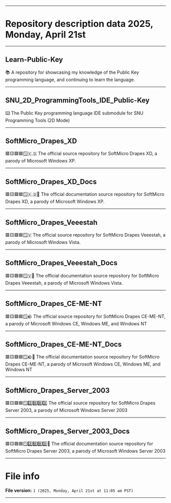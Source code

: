 
***

# Repository description data 2025, Monday, April 21st

---

## Learn-Public-Key

📚️ A repository for showcasing my knowledge of the Public Key programming language, and continuing to learn the language. 

---

## SNU_2D_ProgrammingTools_IDE_Public-Key

⌨️ The Public Key programming language IDE submodule for SNU Programming Tools (2D Mode)

---

## SoftMicro_Drapes_XD

🟥️🟨️🟩️🟦️🪟️🇽.🇩 The official source repository for SoftMicro Drapes XD, a parody of Microsoft Windows XP.

---

## SoftMicro_Drapes_XD_Docs

🟥️🟨️🟩️🟦️🪟️🇽.🇩📖️ The official documentation source repository for SoftMicro Drapes XD, a parody of Microsoft Windows XP.

---

## SoftMicro_Drapes_Veeestah

🟥️🟨️🟩️🟦️🪟️🇻 The official source repository for SoftMicro Drapes Veeestah, a parody of Microsoft Windows Vista.

---

## SoftMicro_Drapes_Veeestah_Docs

🟥️🟨️🟩️🟦️🪟️🇻📖️ The official documentation source repository for SoftMicro Drapes Veeestah, a parody of Microsoft Windows Vista.

---

## SoftMicro_Drapes_CE-ME-NT

🟥️🟨️🟩️🟦️🪟️🪨️ The official source repository for SoftMicro Drapes CE-ME-NT, a parody of Microsoft Windows CE, Windows ME, and Windows NT

---

## SoftMicro_Drapes_CE-ME-NT_Docs

🟥️🟨️🟩️🟦️🪟️🪨️📖️ The official documentation source repository for SoftMicro Drapes CE-ME-NT, a parody of Microsoft Windows CE, Windows ME, and Windows NT

---

## SoftMicro_Drapes_Server_2003

🟥️🟨️🟩️🟦️🪟️2️⃣️0️⃣️0️⃣️3️⃣️ The official source repository for SoftMicro Drapes Server 2003, a parody of Microsoft Windows Server 2003

---

## SoftMicro_Drapes_Server_2003_Docs

🟥️🟨️🟩️🟦️🪟️2️⃣️0️⃣️0️⃣️3️⃣️📖️ The official documentation source repository for SoftMicro Drapes Server 2003, a parody of Microsoft Windows Server 2003

***

# File info

**File version:** `1 (2025, Monday, April 21st at 11:05 am PST)`

***

